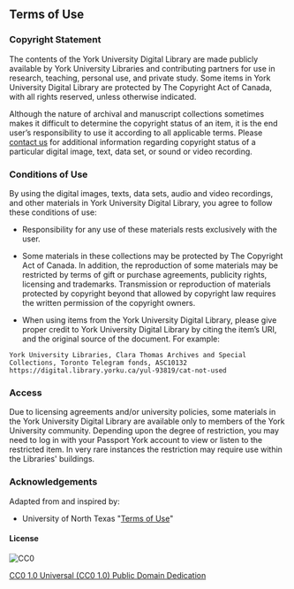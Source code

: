 ## Terms of Use

### Copyright Statement

The contents of the York University Digital Library are made publicly available by York University Libraries and contributing partners for use in research, teaching, personal use, and private study. Some items in York University Digital Library are protected by The Copyright Act of Canada, with all rights reserved, unless otherwise indicated.

Although the nature of archival and manuscript collections sometimes makes it difficult to determine the copyright status of an item, it is the end user’s responsibility to use it according to all applicable terms. Please [contact us](https://digital.library.yorku.ca/contact) for additional information regarding copyright status of a particular digital image, text, data set, or sound or video recording.

### Conditions of Use

By using the digital images, texts, data sets, audio and video recordings, and other materials in York University Digital Library, you agree to follow these conditions of use:

  * Responsibility for any use of these materials rests exclusively with the user.

  * Some materials in these collections may be protected by The Copyright Act of Canada. In addition, the reproduction of some materials may be restricted by terms of gift or purchase agreements, publicity rights, licensing and trademarks. Transmission or reproduction of materials protected by copyright beyond that allowed by copyright law requires the written permission of the copyright owners.

  * When using items from the York University Digital Library, please give proper credit to York University Digital Library by citing the item’s URI, and the original source of the document. For example:

  `York University Libraries, Clara Thomas Archives and Special Collections, Toronto Telegram fonds, ASC10132 https://digital.library.yorku.ca/yul-93819/cat-not-used`

### Access

Due to licensing agreements and/or university policies, some materials in the York University Digital Library are available only to members of the York University community. Depending upon the degree of restriction, you may need to log in with your Passport York account to view or listen to the restricted item. In very rare instances the restriction may require use within the Libraries' buildings.

### Acknowledgements

Adapted from and inspired by:
* University of North Texas "[Terms of Use](http://digital.library.unt.edu/terms-of-use/)"

#### License

![CC0](http://i.creativecommons.org/p/zero/1.0/88x31.png "CC0")

[CC0 1.0 Universal (CC0 1.0) Public Domain Dedication](http://creativecommons.org/publicdomain/zero/1.0/)
